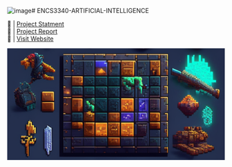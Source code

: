 ![image](https://github.com/OsaidHamza7/ENCS3340-ARTIFICIAL-INTELLIGENCE/assets/108472343/c4f2378b-80af-40cc-99c7-aa70021d151c)# ENCS3340-ARTIFICIAL-INTELLIGENCE


🔗 | [Project Statment](Project1/AI_project.pdf)  <br>
🔗 | [Project Report](Project1/AIReport.pdf)  <br>
🔗 | [Visit Website](https://lucent-lebkuchen-a93af8.netlify.app/)

![Website Screenshot](Project1/img/Background/Cave.png)
